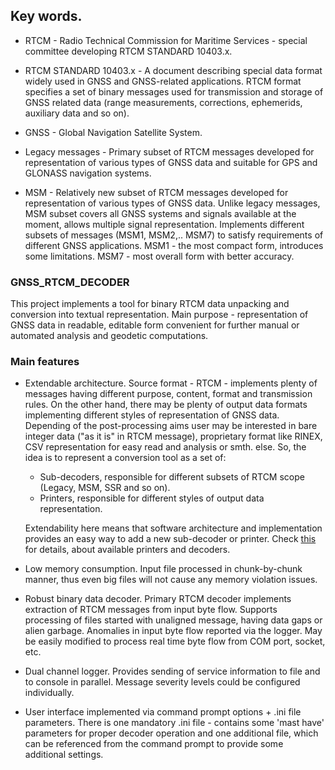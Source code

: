 
## Key words.

- RTCM - Radio Technical Commission for Maritime Services - special committee developing 
RTCM STANDARD 10403.x.

- RTCM STANDARD 10403.x - A document describing special data format widely used in GNSS
and GNSS-related applications. RTCM format specifies a set of binary messages used for transmission and storage of GNSS related data (range measurements, corrections, ephemerids, auxiliary data and so on).

- GNSS - Global Navigation Satellite System.

- Legacy messages - Primary subset of RTCM messages developed for representation of various
types of GNSS data and suitable for GPS and GLONASS navigation systems.

- MSM - Relatively new subset of RTCM messages developed for representation of various types of GNSS data.
Unlike legacy messages, MSM subset covers all GNSS systems and signals available at the moment,
allows multiple signal representation. Implements different subsets of messages (MSM1, MSM2,.. MSM7)
to satisfy requirements of different GNSS applications. MSM1 - the most compact form, introduces some limitations.
MSM7 - most overall form with better accuracy. 

### GNSS_RTCM_DECODER

This project implements a tool for binary RTCM data unpacking and 
conversion into textual representation. Main purpose - representation of GNSS data in readable, editable form convenient for further manual or automated analysis and geodetic computations.

### Main features

- Extendable architecture. Source format - RTCM - implements plenty of messages having different purpose, content, format and transmission rules. On the other hand, there may be plenty of output data formats implementing different styles of representation of GNSS data. Depending of the post-processing aims user may be interested in bare integer data ("as it is" in RTCM message), proprietary format like RINEX, CSV representation for easy read and analysis or smth. else. So, the idea is to represent a conversion tool as a set of:
    - Sub-decoders, responsible for different subsets of RTCM scope (Legacy, MSM, SSR and so on).
    - Printers, responsible for different styles of output data representation.

    Extendability here means that software architecture and implementation provides an easy way to add a new sub-decoder or printer.
    Check [this](DOCs/PrintersAndDecoders.md) for details, about available printers and decoders.

- Low memory consumption. Input file processed in chunk-by-chunk manner, thus even big files will not cause any memory violation issues.
- Robust binary data decoder. Primary RTCM decoder implements extraction of RTCM messages from input byte flow. Supports processing of files started with unaligned message, having data gaps or alien garbage. Anomalies in input byte flow reported via the logger. May be easily modified to process real time byte flow from COM port, socket, etc.
- Dual channel logger. Provides sending of service information to file and to console in parallel. Message severity levels could be configured individually.
- User interface implemented via command prompt options + .ini file parameters. There is one mandatory .ini file - contains some 'mast have' parameters for proper decoder operation and one additional file, which can be referenced from the command prompt to provide some additional settings.

